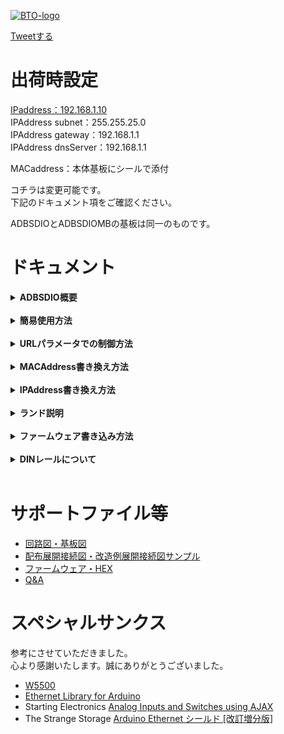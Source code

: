 [![BTO-logo](https://bit-trade-one.co.jp/wp/wp-content/uploads/2022/05/logo.png)](https://bit-trade-one.co.jp/)

<a href="https://twitter.com/share?ref_src=twsrc%5Etfw" class="twitter-share-button" data-hashtags="Arduino,ブラウザスイッチDIO,BitTradeOne,ビット・トレード・ワン" data-url="https://bit-trade-one.github.io/ADBSDIO_BrowserSwitchDIO/" data-via="BitTradeOne" data-text="ブラウザスイッチDIOサポート" data-show-count="false">Tweetする</a>
<script async src="https://platform.twitter.com/widgets.js" charset="utf-8"></script>
       
# 出荷時設定
[IPaddress：192.168.1.10](http://192.168.1.10/)  
IPAddress subnet：255.255.25.0  
IPAddress gateway：192.168.1.1  
IPAddress dnsServer：192.168.1.1  

MACaddress：本体基板にシールで添付  

コチラは変更可能です。  
下記のドキュメント項をご確認ください。  
  
ADBSDIOとADBSDIOMBの基板は同一のものです。  

# ドキュメント
<details><summary><strong>ADBSDIO概要</strong> </summary>
ADBSDIOと同ネットワークの端末WEBブラウザからリレー接点のON・OFFと接点がHIGHかLOWかの監視が可能です。<br>
またターミナル経由等でMACAddressと接続に使うIPAddressの変更が可能です。<br>
入出力接点は全点絶縁されています。<br>
入出力接点端子はM3のネジ端子とピンソケットを用意しています。お好きな方をご利用ください。<br>
</details><br>
       
<details><summary><strong>簡易使用方法</strong> </summary>
1.ADBSDIOにUSBかネジ端子から電力を供給します。ネジ端子は8~26Vの電源の入力が可能です。+-に注意して接続してください。<br><br>
2.LANケーブルを接続しADBSDIOをネットワークに接続してください。<br>
制御端末もADBSDIOと同じネットワークに接続してください。<br><br>
<img src="https://user-images.githubusercontent.com/85532743/185073396-862e1109-ad1b-4813-9fc3-05c2a0810da8.png" width="1023px"><br>
<a href="https://user-images.githubusercontent.com/85532743/185073396-862e1109-ad1b-4813-9fc3-05c2a0810da8.png">クリックで拡大</a><br><br>
       
3.端末のブラウザから<a href="http://192.168.1.10/">http://192.168.1.10/</a>  に接続します。ここから監視・制御が可能です。<br>
 <img src="https://user-images.githubusercontent.com/85532743/182108096-a6eccd78-2a58-40df-99d0-feb57033f67e.png" width="480px"><br>
4.ネジ端子、ピンソケットに入力するもの、制御するものを接続ください。<br>
ネジ端子とピンソケットは赤枠で囲んだ部分が導通しています。<br>
<img src="https://user-images.githubusercontent.com/85532743/185340369-3af2de3d-b216-49eb-99b5-b47f519a5fbc.png" width="1023px"><br><br>
<img src="https://user-images.githubusercontent.com/85532743/185077119-d89ff999-6a3d-499f-8601-80c3894757f6.png" width="1023px"><br>
<a href="https://user-images.githubusercontent.com/85532743/185077119-d89ff999-6a3d-499f-8601-80c3894757f6.png">クリックで拡大</a><br><br>
電圧入力はINの側が入力OUTの側が出力になるように接続ください。<br>
ブラウザスイッチは絶縁入力のため、入力部を駆動できる電圧が必要です。<br>
ブラウザスイッチ本体の5V出力を使うか、外部に電源を持たせて信号入力を行ってください。(DCIN 5~24V)<br>
無電圧接点出力(リレー接点出力)はCOMのC接点,NOのA接点,NCのB接点に気をつけて接続ください。(AC125V/3A, DC30V/3A)<br>
また、比較的高い電圧を使う場合は最新の注意を払ってご使用ください。<br>
ADBSDIOのネジ端子に対応する裸端子は丸形 ニチフR0.75-3.5などです。<br>
</details><br>

<details><summary><strong>URLパラメータでの制御方法</strong> </summary>
ブラウザスイッチではURLのパラメータを確認して出力を制御しているため、以下のURLを送ることでも制御可能です。<br><br>
http://192.168.1.10/?DO0=ON  DO0のON<br>
http://192.168.1.10/?DO0=OFF DO0のOFF<br>
http://192.168.1.10/?DO1=ON  DO1のON<br>
http://192.168.1.10/?DO1=OFF DO1のOFF<br>
       
尚、IPアドレスを変更した場合は適宜読み替えてください。<br><br>

</details><br>

<details><summary><strong>MACAddress書き換え方法</strong> </summary>
1.ADBSDIOと設定するPCをUSBケーブルで接続してください。<br><br>
2.PC画面左下Windowsマークを右クリックし、デバイスマネージャを選び、ADBSDIOのCOMポート番号を確認してください。<br>
<img src="https://user-images.githubusercontent.com/85532743/182106724-7d3e53e5-287a-4822-9f1d-d631c9554114.png" width="720px"><br><br>
3.PCでTeraTermなどターミナルソフトを開き、COMポートを選択します。<br>
<img src="https://user-images.githubusercontent.com/85532743/182112556-10167ed1-e9e4-4793-97b2-fc00776f7911.png" width="720px"><br><br>
4.TeraTermの場合上のメニューから設定>端末を選び、送信の改行はLFを設定してください。<br>
<img src="https://user-images.githubusercontent.com/85532743/182106019-3d67f0bd-68df-48f9-9fba-882c3145b0bb.png" width="720px"><br>
<img src="https://user-images.githubusercontent.com/85532743/182108507-07e1f48a-d883-4dba-9094-e8cd899fbe43.png" width="720px"><br><br>
5.なにかボタンを押すとセッティングモードに入ります。<br>
セッティングモードに入ったら「1」と「Enter」を入力してください。<br>
 注意:入力された文字はEnterを押すまでPC画面に反映されません。<br>
<img src="https://user-images.githubusercontent.com/85532743/182110253-817634bd-0643-4e1e-b4bb-b7cb5f157b26.png" width="720px"><br><br>
6.NEW_MAC_Address？と聞いてくるので新しいMACAddressを英数字のみで入力してください。<br>
大文字小文字は関係なく大文字に変換されます。<br>
入力に失敗しエラーが出た場合は5秒待ち、キーを入力し設定モードに入るところからやり直してください。<br>
設定ができたらUSBケーブルを抜き差しするかリセットボタンを押して再起動してください。MACAddressが適応されます。<br>
<img src="https://user-images.githubusercontent.com/85532743/182110549-82d2f9dd-dc0f-417c-9e5a-4c2bad7d38f6.png" width="720px"><br>
</details><br>

<details><summary><strong>IPAddress書き換え方法</strong> </summary>
1.ADBSDIOと設定するPCをUSBケーブルで接続してください。<br><br>
2.PC画面左下Windowsマークを右クリックし、デバイスマネージャを選び、ADBSDIOのCOMポート番号を確認してください。<br>
<img src="https://user-images.githubusercontent.com/85532743/182106724-7d3e53e5-287a-4822-9f1d-d631c9554114.png" width="720px"><br><br>
3.PCでTeraTermなどターミナルソフトを開き、COMポートを選択します。<br>
<img src="https://user-images.githubusercontent.com/85532743/182112556-10167ed1-e9e4-4793-97b2-fc00776f7911.png" width="720px"><br><br>
4.TeraTermの場合上のメニューから設定>端末を選び、送信の改行はLFを設定してください。<br>
<img src="https://user-images.githubusercontent.com/85532743/182106019-3d67f0bd-68df-48f9-9fba-882c3145b0bb.png" width="720px"><br>
<img src="https://user-images.githubusercontent.com/85532743/182108507-07e1f48a-d883-4dba-9094-e8cd899fbe43.png" width="720px"><br><br>
5.なにかボタンを押すとセッティングモードに入ります。<br>
セッティングモードに入ったら「2」と「Enter」を入力してください。<br>
注意:入力された文字はEnterを押すまでPC画面に反映されません。<br>    
<img src="https://user-images.githubusercontent.com/85532743/182110253-817634bd-0643-4e1e-b4bb-b7cb5f157b26.png" width="720px"><br><br>
6.NEW_IP_Address？と聞いてくるので新しいIPAddressを数字のみで入力してください。<br>
入力に失敗しエラーが出た場合は5秒待ち、キーを入力し設定モードに入るところからやり直してください。<br>
設定ができたらUSBケーブルを抜き差しするかリセットボタンを押して再起動してください。MACAddressが適応されます。<br>
<img src="https://user-images.githubusercontent.com/85532743/182111936-3ad7e6cf-5a61-4a7d-8383-2c09b67a2ef9.png" width="720px"><br>

</details><br>

<details><summary><strong>ランド説明</strong> </summary>
ADBSDIOにはユーザがパターンカットやハンダブリッジをして設定ができるパッドが4つあります。<br>
恐れ入りますがハンダブリッジ・パターンカットをした場合保証は外れます。<br>
<img src="https://user-images.githubusercontent.com/85532743/182118702-53898fa7-c564-4b55-8915-5920560c63e0.png" width="1023px"><br>
<a href="https://user-images.githubusercontent.com/85532743/182118702-53898fa7-c564-4b55-8915-5920560c63e0.png">クリックで拡大</a><br><br>

パターンカットはランドが露出していない部分をカッターナイフで2ラインほど切ると良いです。<br>
オープンしているパターンはランドをハンダブリッジで接続すると回路が閉じます。<br>
<img src="https://user-images.githubusercontent.com/85532743/185280464-df1eaafd-8785-469e-8997-72039893e3a0.png" width="1023px"><br>

1.DI入力かAI入力か<br>
デフォルトでは絶縁のDI入力が選ばれていますが、パターンカットしてAIをハンダブリッジすることにより<br>
非絶縁AI入力が可能になります。なお、お客様の方でファームウェアを修正・書き直していただく必要があります。<br>
詳しくは回路図・ファームウェアをご確認ください。<br><br>

2.カットでブリーダ抵抗無効<br>
パターンをカットすることにより、ブリーダ抵抗が無効になり、入力側に流れる電流が減ります。<br>
詳しくは回路図をご確認ください。<br>
ブリーダ抵抗が無効の場合<br>
DC5Vを入力すると5mA，DC24Vを入力すると24mA電流が流れます。<br>
ブリーダ抵抗とは電流を多く流すために回路に並列に接続された抵抗です。<br>
接続する機器の接点定格の最小適用負荷に応じて、流れる電流を調整するために挿入されます。<br>
ブリーダ抵抗が有効の場合<br>
DC5Vを入力すると12.5mA，DC24Vを入力すると60mA電流が流れます。<br>
<br>
接続する接点に合わせて設定ください。<br><br>
<img src="https://user-images.githubusercontent.com/85532743/185068188-b91116f9-3ff9-4cda-ad21-cb990ff6aed6.png" width="1023px"><br>
<a href="https://user-images.githubusercontent.com/85532743/185068188-b91116f9-3ff9-4cda-ad21-cb990ff6aed6.png">クリックで拡大</a><br><br>
<br>
機器の接点が劣化し酸化膜が生成され小信号が伝達できなくなることを防ぐために<br>
接点部にメッキなどを施した製品は微小負荷接点対策品などと呼ばれます。<br>
<br>
接点に施しが無い、微小負荷接点対策がされていない機器は要求する最小負荷が大きく、<br>
接点に対してある程度大きな電流を流す必要があります。<br>
<br>
例えば富士電機製スーパータイマ MS4Sシリーズは、<br>
接点の最小適用負荷が DC5V10mAとなっています。<br>
この接点にはDC5V10mA以上の電圧・電流を流さないと、タイマ接点に発生する酸化皮膜などの絶縁が破壊できず、<br>
タイマ接点を閉じても電気信号が伝わらない可能性があります。<br>
<br>
ブリーダ抵抗を有効にすると、5Vの電源の場合約12mAを流すことが出来るので、<br>
タイマ接点からの信号を問題なく受け取ることが出来ます。  <br>
<br><br>
3.ブリッジでVIN端子有効<br>
ここをハンダブリッジすると、VIN端子より電源供給が可能になります。
詳しくは回路図をご確認ください。<br><br>
       
4.W5500設定<br>
ここをハンダブリッジすると、W5500の設定を変更することが出来ます。
詳しくは回路図・Wiznet社W5500のHPをご確認ください。<br><br>
</details><br>

<details><summary><strong>ファームウェア書き込み方法</strong> </summary>
       
ファームウェアはハードウェアの中に書き込まれているソフトウェアです。<br>
不具合修正や機能追加された新しいファームウェアが公開された際、<br>
ファームウェアをアップデートすることで新しい機能が使用できます。<br>
       
ADBSDIOはArduinoLeonardo互換のため、ArduinoIDEよりArduinoLeonardoを選択肢してUSBケーブル経由で<br>
ファームウェアを書き込む事ができます。<br>
なお、ArduinoIDEより書き込んだ場合ビット・トレード・ワンで付与したUSBVID・PIDではなくなります。<br>
通常使用では問題ありませんが、ADBSDIOを別の製品として再販売する場合はArduino社・弊社のUSBVID・PIDで販売することは<br>
推奨されていませんのでご注意ください。<br>
</details><br>

<details><summary><strong>DINレールについて</strong> </summary>
       
ケース付きのADBSDIOはDINレールに取り付けることが可能です。<br>
取り外しの際は白いレバーを引きながら取り外してください。<br>
</details><br>
  
# サポートファイル等
- [回路図・基板図](https://github.com/bit-trade-one/ADBSDIO_BrowserSwitchDIO/tree/master/Schematics)
- [配布展開接続図・改造例展開接続図サンプル](https://github.com/bit-trade-one/ADBSDIO_BrowserSwitchDIO/tree/master/SEQ)
- [ファームウェア・HEX](https://github.com/bit-trade-one/ADBSDIO_BrowserSwitchDIO/tree/master/Firmware) 
- [Q&A](FAQ.md)

# スペシャルサンクス
参考にさせていただきました。  
心より感謝いたします。誠にありがとうございました。

- [W5500](https://www.wiznet.io/product-item/w5500/)
- [Ethernet Library for Arduino](https://github.com/arduino-libraries/Ethernet)  
- Starting Electronics [Analog Inputs and Switches using AJAX](https://startingelectronics.org/tutorials/arduino/ethernet-shield-web-server-tutorial/AJAX-read-switches-analog/)  
- The Strange Storage [Arduino Ethernet シールド [改訂増分版]](https://www.storange.jp/2014/04/arduino-ethernet.html)
